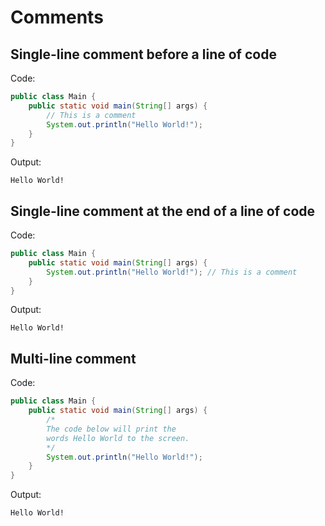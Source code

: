 # Comments

## Single-line comment before a line of code

Code:

```java
public class Main {
    public static void main(String[] args) {
        // This is a comment
        System.out.println("Hello World!");
    }
}
```

Output:

```text
Hello World!
```

## Single-line comment at the end of a line of code

Code:

```java
public class Main {
    public static void main(String[] args) {
        System.out.println("Hello World!"); // This is a comment
    }
}
```

Output:

```text
Hello World!
```

## Multi-line comment

Code:

```java
public class Main {
    public static void main(String[] args) {
        /* 
        The code below will print the 
        words Hello World to the screen.
        */
        System.out.println("Hello World!");
    }        
}
```

Output:

```text
Hello World!
```